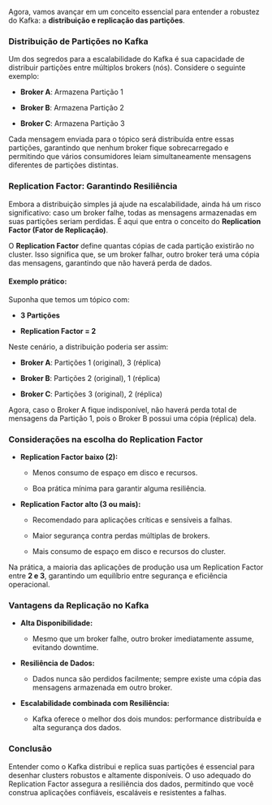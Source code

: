 Agora, vamos avançar em um conceito essencial para entender a robustez do Kafka: a **distribuição e replicação das partições**.

### Distribuição de Partições no Kafka

Um dos segredos para a escalabilidade do Kafka é sua capacidade de distribuir partições entre múltiplos brokers (nós). Considere o seguinte exemplo:

- **Broker A**: Armazena Partição 1
    
- **Broker B**: Armazena Partição 2
    
- **Broker C**: Armazena Partição 3
    

Cada mensagem enviada para o tópico será distribuída entre essas partições, garantindo que nenhum broker fique sobrecarregado e permitindo que vários consumidores leiam simultaneamente mensagens diferentes de partições distintas.

### Replication Factor: Garantindo Resiliência

Embora a distribuição simples já ajude na escalabilidade, ainda há um risco significativo: caso um broker falhe, todas as mensagens armazenadas em suas partições seriam perdidas. É aqui que entra o conceito do **Replication Factor (Fator de Replicação)**.

O **Replication Factor** define quantas cópias de cada partição existirão no cluster. Isso significa que, se um broker falhar, outro broker terá uma cópia das mensagens, garantindo que não haverá perda de dados.

#### Exemplo prático:

Suponha que temos um tópico com:

- **3 Partições**
    
- **Replication Factor = 2**
    

Neste cenário, a distribuição poderia ser assim:

- **Broker A**: Partições 1 (original), 3 (réplica)
    
- **Broker B**: Partições 2 (original), 1 (réplica)
    
- **Broker C**: Partições 3 (original), 2 (réplica)
    

Agora, caso o Broker A fique indisponível, não haverá perda total de mensagens da Partição 1, pois o Broker B possui uma cópia (réplica) dela.

### Considerações na escolha do Replication Factor

- **Replication Factor baixo (2):**
    
    - Menos consumo de espaço em disco e recursos.
        
    - Boa prática mínima para garantir alguma resiliência.
        
- **Replication Factor alto (3 ou mais):**
    
    - Recomendado para aplicações críticas e sensíveis a falhas.
        
    - Maior segurança contra perdas múltiplas de brokers.
        
    - Mais consumo de espaço em disco e recursos do cluster.
        

Na prática, a maioria das aplicações de produção usa um Replication Factor entre **2 e 3**, garantindo um equilíbrio entre segurança e eficiência operacional.

### Vantagens da Replicação no Kafka

- **Alta Disponibilidade:**
    
    - Mesmo que um broker falhe, outro broker imediatamente assume, evitando downtime.
        
- **Resiliência de Dados:**
    
    - Dados nunca são perdidos facilmente; sempre existe uma cópia das mensagens armazenada em outro broker.
        
- **Escalabilidade combinada com Resiliência:**
    
    - Kafka oferece o melhor dos dois mundos: performance distribuída e alta segurança dos dados.
        

### Conclusão
Entender como o Kafka distribui e replica suas partições é essencial para desenhar clusters robustos e altamente disponíveis. O uso adequado do Replication Factor assegura a resiliência dos dados, permitindo que você construa aplicações confiáveis, escaláveis e resistentes a falhas.